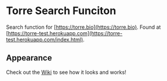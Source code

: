 # Torre Search Funciton
Search function for [https://torre.bio](https://torre.bio). Found at [https://torre-test.herokuapp.com](https://torre-test.herokuapp.com/index.html).

## Appearance

Check out the [Wiki](https://github.com/riedelsolutions/torrebackend/wiki/Appearance) to see how it looks and works!
